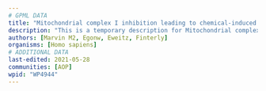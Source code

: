 ```yaml
---
# GPML DATA
title: "Mitochondrial complex I inhibition leading to chemical-induced Fanconi syndrome"
description: "This is a temporary description for Mitochondrial complex I inhibition leading to chemical-induced Fanconi syndrome"
authors: [Marvin M2, Egonw, Eweitz, Finterly]
organisms: [Homo sapiens]
# ADDITIONAL DATA
last-edited: 2021-05-28
communities: [AOP]
wpid: "WP4944"
---
```

